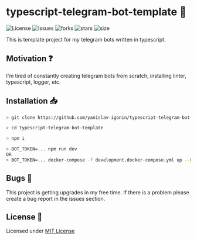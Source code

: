 # typescript-telegram-bot-template :robot:

![License](https://img.shields.io/github/license/yanislav-igonin/typescript-telegram-bot-template.svg) ![Issues](https://img.shields.io/github/issues/yanislav-igonin/typescript-telegram-bot-template.svg) ![forks](https://img.shields.io/github/forks/yanislav-igonin/typescript-telegram-bot-template) ![stars](https://img.shields.io/github/stars/yanislav-igonin/typescript-telegram-bot-template) ![size](https://img.shields.io/github/repo-size/yanislav-igonin/typescript-telegram-bot-template)

This is template project for my telegram bots written in typescript.

## Motivation :question:

I'm tired of constantly creating telegram bots from scratch, installing linter, typescript, logger, etc.

## Installation :inbox_tray:

```bash
> git clone https://github.com/yanislav-igonin/typescript-telegram-bot-template.git

> cd typescript-telegram-bot-template

> npm i

> BOT_TOKEN=... npm run dev
OR
> BOT_TOKEN=... docker-compose -f development.docker-compose.yml up --build
```

## Bugs :bug:

This project is getting upgrades in my free time.
If there is a problem please create a bug report in the issues section.

## License :scroll:

Licensed under [MIT License](https://github.com/yanislav-igonin/typescript-telegram-bot-template/blob/master/LICENSE)
